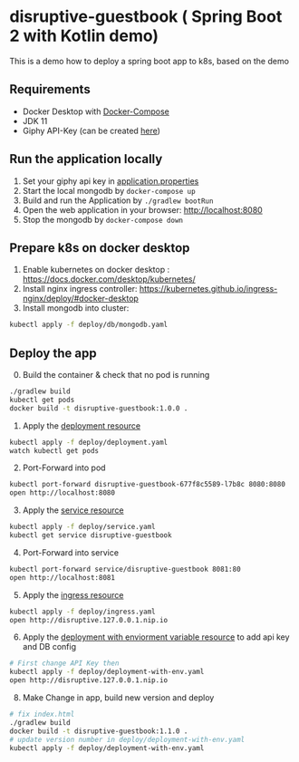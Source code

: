 # disruptive-guestbook ( Spring Boot 2 with Kotlin demo)


This is a demo how to deploy a spring boot app to k8s, based on the demo 

## Requirements

* Docker Desktop with [Docker-Compose](https://docs.docker.com/compose/install/)
* JDK 11 
* Giphy API-Key (can be created [here](https://developers.giphy.com/dashboard/))

## Run the application locally 

1. Set your giphy api key in [application.properties](spring-kotlin-demo/src/main/resources/application.properties)
2. Start the local mongodb by `docker-compose up`
3. Build and run the Application by `./gradlew bootRun`
4. Open the web application in your browser:  [http://localhost:8080](http://localhost:8080)
5. Stop the mongodb by `docker-compose down`


## Prepare k8s on docker desktop

1. Enable kubernetes on docker desktop : https://docs.docker.com/desktop/kubernetes/ 
2. Install nginx ingress controller:  https://kubernetes.github.io/ingress-nginx/deploy/#docker-desktop
3. Install mongodb into cluster:
```bash
kubectl apply -f deploy/db/mongodb.yaml
```

## Deploy the app
0. Build the container & check that no pod is running  
```bash
./gradlew build
kubectl get pods
docker build -t disruptive-guestbook:1.0.0 .
```
1. Apply the [deployment resource](deploy/deployment.yaml)
```bash
kubectl apply -f deploy/deployment.yaml 
watch kubectl get pods
```
2. Port-Forward into pod
```bash
kubectl port-forward disruptive-guestbook-677f8c5589-l7b8c 8080:8080
open http://localhost:8080
```
3. Apply the [service resource](deploy/service.yaml)
```bash
kubectl apply -f deploy/service.yaml 
kubectl get service disruptive-guestbook
```
4. Port-Forward into service
```bash
kubectl port-forward service/disruptive-guestbook 8081:80
open http://localhost:8081
```
5. Apply the [ingress resource](deploy/ingress.yaml)
```bash
kubectl apply -f deploy/ingress.yaml
open http://disruptive.127.0.0.1.nip.io
```

6. Apply the [deployment with enviorment variable resource](deploy/deployment-with-env.yaml) to add api key and DB config
```bash
# First change API Key then
kubectl apply -f deploy/deployment-with-env.yaml
open http://disruptive.127.0.0.1.nip.io
```

8. Make Change in app, build new version and deploy
```bash
# fix index.html
./gradlew build
docker build -t disruptive-guestbook:1.1.0 .
# update version number in deploy/deployment-with-env.yaml
kubectl apply -f deploy/deployment-with-env.yaml
```
